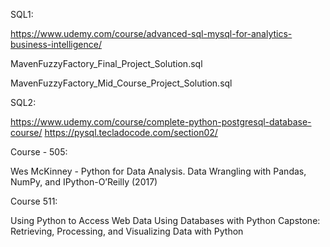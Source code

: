 
SQL1:

https://www.udemy.com/course/advanced-sql-mysql-for-analytics-business-intelligence/

MavenFuzzyFactory_Final_Project_Solution.sql

MavenFuzzyFactory_Mid_Course_Project_Solution.sql

SQL2:

https://www.udemy.com/course/complete-python-postgresql-database-course/
https://pysql.tecladocode.com/section02/

Course - 505:

Wes McKinney - Python for Data Analysis. Data Wrangling with Pandas, NumPy, and IPython-O’Reilly (2017)

Course 511:

Using Python to Access Web Data
Using Databases with Python
Capstone: Retrieving, Processing, and Visualizing Data with Python

